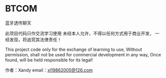 # BTCOM
蓝牙透传聊天

此项目代码只作交流学习使用
未经本人允许，不得以任何方式用于商业开发，
一经发现，将追究其法律责任！

This project code only for the exchange of learning to use,
Without permission, shall not be used for commercial development in any way,
Once found, will be held responsible for its legal!


作者：Xandy
email：xl19862005@126.com
